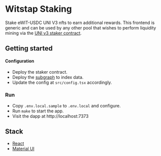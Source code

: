 # Witstap Staking

Stake eWIT-USDC UNI V3 nfts to earn additional rewards. This frontend is generic and can be used by any other pool that wishes to perform liquidity mining via the [UNI v3 staker contract](https://github.com/Uniswap/uniswap-v3-staker).

## Getting started

#### Configuration

- Deploy the staker contract.
- Deploy the [subgraph](https://github.com/vbstreetz/witswap-staking-subgraph) to index data.
- Update the config at `src/config.tsx` accordingly.

### Run

- Copy `.env.local.sample` to `.env.local` and configure.
- Run `make` to start the app.
- Visit the dapp at http://localhost:7373

## Stack

- [React](https://reactjs.org/)
- [Material UI](https://material-ui.com/)
